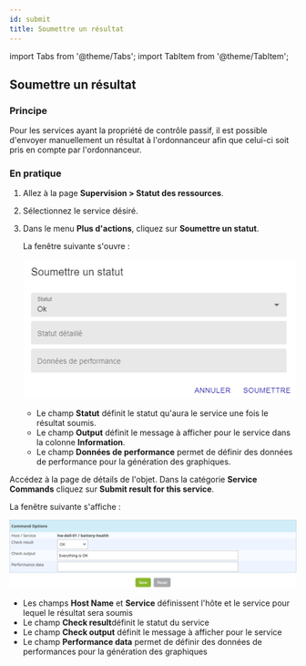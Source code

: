 ```yaml
---
id: submit
title: Soumettre un résultat
---
```

import Tabs from '@theme/Tabs';
import TabItem from '@theme/TabItem';


## Soumettre un résultat

### Principe

Pour les services ayant la propriété de contrôle passif, il est possible
d'envoyer manuellement un résultat à l'ordonnanceur afin que celui-ci
soit pris en compte par l'ordonnanceur.

### En pratique

<Tabs groupId="sync">
<TabItem value="Depuis la page Statut des ressources" label="Depuis la page Statut des ressources">

1. Allez à la page **Supervision > Statut des ressources**.

2. Sélectionnez le service désiré.

3. Dans le menu **Plus d'actions**, cliquez sur **Soumettre un statut**.

    La fenêtre suivante s'ouvre :
    
    ![image](../assets/alerts/resources-status/submit-popup.png)

    -   Le champ **Statut** définit le statut qu'aura le service une fois le résultat soumis.
    -   Le champ **Output** définit le message à afficher pour le
        service dans la colonne **Information**.
    -   Le champ **Données de performance** permet de définir des données de
        performance pour la génération des graphiques.

</TabItem>
<TabItem value="Depuis la page de supervision temps réel" label="Depuis la page de supervision temps réel">

Accédez à la page de détails de l'objet.
Dans la catégorie **Service Commands** cliquez sur **Submit result for
this service**.

La fenêtre suivante s'affiche :

![image](../assets/alerts/submitresult.png)

-   Les champs **Host Name** et **Service** définissent l'hôte et le
    service pour lequel le résultat sera soumis
-   Le champ **Check result**définit le statut du service
-   Le champ **Check output** définit le message à afficher pour le
    service
-   Le champ **Performance data** permet de définir des données de
    performances pour la génération des graphiques

</TabItem>
</Tabs>